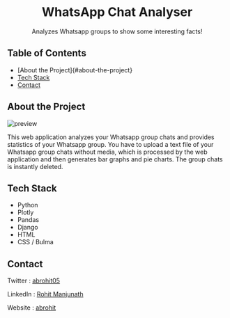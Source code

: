 <h1 align="center">WhatsApp Chat Analyser</h1>
<p align="center">
  Analyzes Whatsapp groups to show some interesting facts!
</p>

<!-- TABLE OF CONTENTS -->
## Table of Contents
* [About the Project]{#about-the-project}
* [Tech Stack](#tech-stack)
* [Contact](#contact)


## About the Project

![preview](./Previews/preview.gif)

This web application analyzes your Whatsapp group chats and provides statistics of your Whatsapp group. You have to upload a text file of your Whatsapp group chats without media, which is processed by the web application and then generates bar graphs and pie charts. The group chats is instantly deleted. 



## Tech Stack
- Python
- Plotly
- Pandas
- Django
- HTML
- CSS / Bulma

## Contact

Twitter : [abrohit05](https://twitter.com/abrohit05)

LinkedIn : [Rohit Manjunath](https://www.linkedin.com/in/rohitmanjunath/)

Website : [abrohit](https://abrohit.pythonanywhere.com/)


